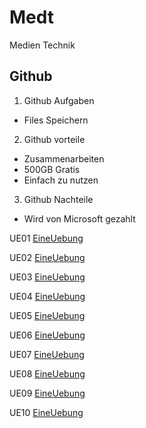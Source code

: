 # Medt
Medien Technik

## Github

1. Github Aufgaben
  - Files Speichern
2. Github vorteile
  - Zusammenarbeiten
  - 500GB Gratis
  - Einfach zu nutzen
3. Github Nachteile
  - Wird von Microsoft gezahlt

UE01 [EineUebung](https://github.com/VektorDerMathematiker/Medt/blob/main/9.1_Beispiel_CssFlex%202%20.zip)

UE02 [EineUebung](https://github.com/VektorDerMathematiker/Medt/blob/main/Fehlersuche%20Ohne%20fehler.html)

UE03 [EineUebung](https://github.com/VektorDerMathematiker/Medt/blob/main/Schul_Uebung_Bilder_einfuegen.zip)

UE04 [EineUebung](https://github.com/VektorDerMathematiker/Medt/blob/main/Ue9%20meine%20Website(1).zip)

UE05 [EineUebung](https://github.com/VektorDerMathematiker/Medt/blob/main/Ue9%20meine%20Website(1).zip)

UE06 [EineUebung](https://github.com/VektorDerMathematiker/Medt/blob/main/Untitled-1.html)

UE07 [EineUebung](https://github.com/VektorDerMathematiker/Medt/blob/main/css_selektoren_uebung1.zip)

UE08 [EineUebung](https://github.com/VektorDerMathematiker/Medt/blob/main/exercise_Boxmodell_uebungsphase%20(2).zip)

UE09 [EineUebung](https://github.com/VektorDerMathematiker/Medt/blob/main/exercise_fixedandstickynav_ausgangsdatei%20(2).zip)

UE10 [EineUebung](https://github.com/VektorDerMathematiker/Medt/blob/main/umweltorganisationen.html)
